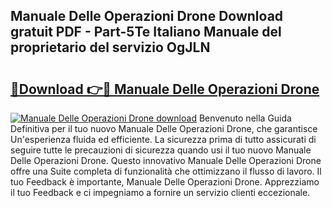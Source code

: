 ## Manuale Delle Operazioni Drone Download gratuit PDF - Part-5Te Italiano Manuale del proprietario del servizio OgJLN

# <h2><a href="http://dfapi1.blite.top/?on=Manuale+Delle+Operazioni+Drone">🔗Download 👉🔴 Manuale Delle Operazioni Drone</a></h2>

[![Manuale Delle Operazioni Drone download](https://i.imgur.com/lujVjoI.png)](http://dfapi1.blite.top/?on=Manuale+Delle+Operazioni+Drone)
Benvenuto nella Guida Definitiva per il tuo nuovo Manuale Delle Operazioni Drone, che garantisce Un'esperienza fluida ed efficiente. La sicurezza prima di tutto assicurati di seguire tutte le precauzioni di sicurezza quando usi il tuo nuovo Manuale Delle Operazioni Drone. Questo innovativo Manuale Delle Operazioni Drone offre una Suite completa di funzionalità che ottimizzano il flusso di lavoro. Il tuo Feedback è importante, Manuale Delle Operazioni Drone. Apprezziamo il tuo Feedback e ci impegniamo a fornire un servizio clienti eccezionale.
